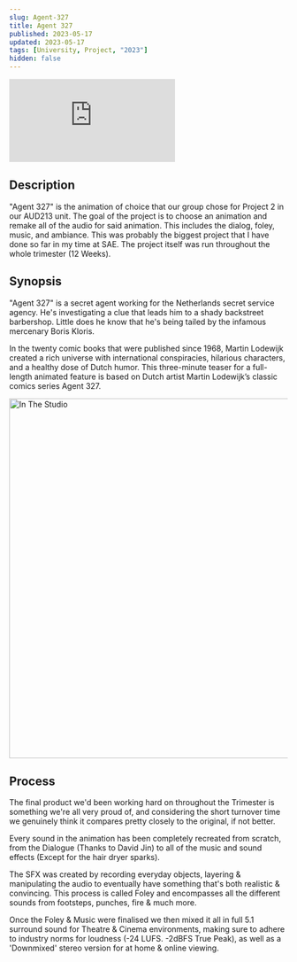 ```yaml
---
slug: Agent-327
title: Agent 327
published: 2023-05-17
updated: 2023-05-17
tags: [University, Project, "2023"]
hidden: false
---
```


<script>
  import InTheStudio from "./In-The-Studio.jpg?w=500;700;900;1200;1600&avif&srcset"
</script>

<iframe class="youtube" src="https://www.youtube.com/embed/1c9K7qqxB6A" title="YouTube video player" frameborder="0" allowfullscreen></iframe>

## Description

"Agent 327" is the animation of choice that our group chose for Project 2 in our AUD213 unit. The goal of the project is to choose an animation and remake all of the audio for said animation. This includes the dialog, foley, music, and ambiance. This was probably the biggest project that I have done so far in my time at SAE. The project itself was run throughout the whole trimester (12 Weeks).

## Synopsis

"Agent 327" is a secret agent working for the Netherlands secret service agency. He's investigating a clue that leads him to a shady backstreet barbershop. Little does he know that he's being tailed by the infamous mercenary Boris Kloris.

In the twenty comic books that were published since 1968, Martin Lodewijk created a rich universe with international conspiracies, hilarious characters, and a healthy dose of Dutch humor. This three-minute teaser for a full-length animated feature is based on Dutch artist Martin Lodewijk’s classic comics series Agent 327.

<img srcset={InTheStudio} alt="In The Studio" width="650" />

## Process

The final product we'd been working hard on throughout the Trimester is something we're all very proud of, and considering the short turnover time we genuinely think it compares pretty closely to the original, if not better.

Every sound in the animation has been completely recreated from scratch, from the Dialogue (Thanks to David Jin) to all of the music and sound effects (Except for the hair dryer sparks).

The SFX was created by recording everyday objects, layering & manipulating the audio to eventually have something that's both realistic & convincing. This process is called Foley and encompasses all the different sounds from footsteps, punches, fire & much more.

Once the Foley & Music were finalised we then mixed it all in full 5.1 surround sound for Theatre & Cinema environments, making sure to adhere to industry norms for loudness (-24 LUFS. -2dBFS True Peak), as well as a 'Downmixed' stereo version for at home & online viewing.

<br>
